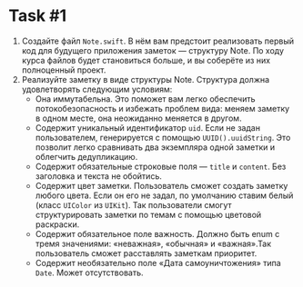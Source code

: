 # Task #1

1. Создайте файл `Note.swift`. В нём вам предстоит реализовать первый код для будущего приложения заметок — структуру Note. По ходу курса файлов будет становиться больше, и вы соберёте из них полноценный проект. 
2. Реализуйте заметку в виде структуры Note. Структура должна удовлетворять следующим условиям:
	* Она иммутабельна. Это поможет вам легко обеспечить потокобезопасность и избежать проблем вида: меняем заметку в одном месте, она неожиданно меняется в другом.
	* Содержит уникальный идентификатор `uid`. Если не задан пользователем, генерируется с помощью `UUID().uuidString`. Это позволит легко сравнивать два экземпляра одной заметки и облегчить дедупликацию. 
	* Содержит обязательные строковые поля — `title` и `content`. Без заголовка и текста не обойтись.
	* Содержит цвет заметки. Пользователь сможет создать заметку любого цвета.  Если он его не задал, по умолчанию ставим белый (класс `UIColor` из `UIKit`). Так пользователи смогут структурировать заметки по темам с помощью цветовой раскраски.
	* Содержит обязательное поле важность. Должно быть enum с тремя значениями: «неважная», «обычная» и «важная».Так пользователь сможет расставлять заметкам приоритет.
	* Содержит необязательно поле «Дата самоуничтожения» типа `Date`. Может отсутствовать.
 
